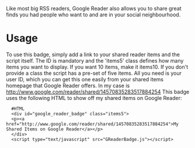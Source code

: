 Like most big RSS readers, Google Reader also allows you to share great finds you had people who want to and are
in your social neighbourhood. 


Usage
=====

To use this badge, simply add a link to your shared reader items and the script itself. The ID is mandatory and the
'items5' class defines how many items you want to display. If you want 10 items, make it items10. If you don't provide
 a class the script has a pre-set of five items. All you need is your user ID, which you can get this one easily from 
your shared items homepage that Google Reader offers. In my case is http://www.google.com/reader/shared/14570835283517884254
This badge uses the following HTML to show off my shared items on Google Reader:

      #HTML
      <div id="google_reader_badge" class="items5">
      <p><a href="http://www.google.com/reader/shared/14570835283517884254">My Shared Items on Google Reader</a></p>
      </div>
      <script type="text/javascript" src="GReaderBadge.js"></script>
